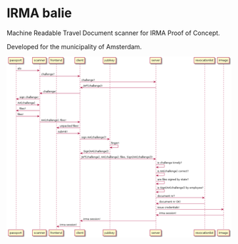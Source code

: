# IRMA balie
Machine Readable Travel Document scanner for IRMA Proof of Concept.

Developed for the municipality of Amsterdam.

![Communication flow](doc/flow.png)
